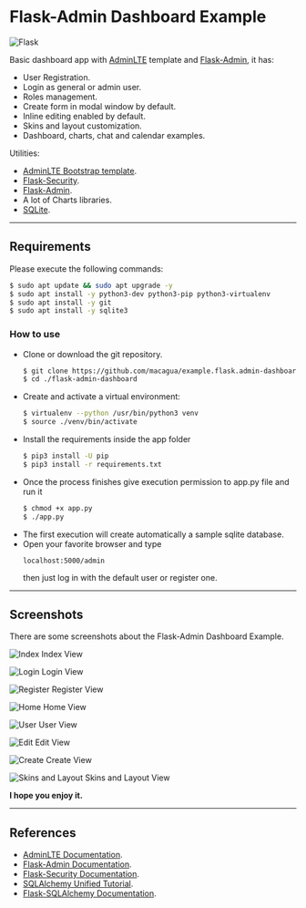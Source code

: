 # Flask-Admin Dashboard Example

![Flask](docs/_static/flask-vertical.png)

Basic dashboard app with [AdminLTE](https://adminlte.io/) template and [Flask-Admin](https://pypi.org/project/Flask-Admin/), it has:

- User Registration.
- Login as general or admin user.
- Roles management.
- Create form in modal window by default.
- Inline editing enabled by default.
- Skins and  layout customization.
- Dashboard, charts, chat and calendar examples.
 
Utilities: 

  - [AdminLTE Bootstrap template](https://adminlte.io/).
  - [Flask-Security](https://pypi.org/project/Flask-Security/).
  - [Flask-Admin](https://pypi.org/project/Flask-Admin/).
  - A lot of Charts libraries.
  - [SQLite](https://www.sqlite.org/).


----

## Requirements

Please execute the following commands:

```sh
$ sudo apt update && sudo apt upgrade -y
$ sudo apt install -y python3-dev python3-pip python3-virtualenv
$ sudo apt install -y git
$ sudo apt install -y sqlite3
```

### How to use

- Clone or download the git repository.
    ```sh
    $ git clone https://github.com/macagua/example.flask.admin-dashboard.git flask-admin-dashboard
    $ cd ./flask-admin-dashboard
    ```
- Create and activate a virtual environment:
    ```sh
    $ virtualenv --python /usr/bin/python3 venv
    $ source ./venv/bin/activate
    ```
- Install the requirements inside the app folder
    ```sh
    $ pip3 install -U pip
    $ pip3 install -r requirements.txt
    ```
- Once the process finishes give execution permission to app.py file and run it
    ```sh
    $ chmod +x app.py
    $ ./app.py
    ```
- The first execution will create automatically a sample sqlite database.
- Open your favorite browser and type
    ```
    localhost:5000/admin
    ```
    then just log in with the default user or register one.


----


## Screenshots

There are some screenshots about the Flask-Admin Dashboard Example.

![Index](docs/_static/screenshots/index.png)
Index View

![Login](docs/_static/screenshots/login.png)
Login View

![Register](docs/_static/screenshots/register.png)
Register View

![Home](docs/_static/screenshots/home.png)
Home View

![User](docs/_static/screenshots/user.png)
User View

![Edit](docs/_static/screenshots/edit.png)
Edit View

![Create](docs/_static/screenshots/create.png)
Create View

![Skins and Layout](docs/_static/screenshots/skins.png)
Skins and Layout View


**I hope you enjoy it.**


----


## References

- [AdminLTE Documentation](https://adminlte.io/docs/).
- [Flask-Admin Documentation](https://flask-admin.readthedocs.io/en/stable/).
- [Flask-Security Documentation](https://flask-security.readthedocs.io/en/stable/).
- [SQLAlchemy Unified Tutorial](https://docs.sqlalchemy.org/en/20/tutorial/index.html#unified-tutorial>).
- [Flask-SQLAlchemy Documentation](https://flask-sqlalchemy.palletsprojects.com/en/stable/).
